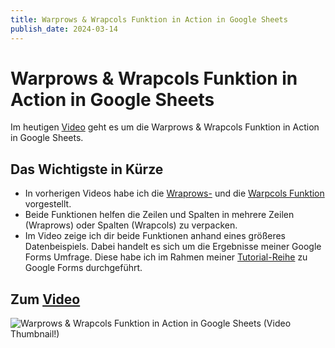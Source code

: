 ```yaml
---
title: Warprows & Wrapcols Funktion in Action in Google Sheets
publish_date: 2024-03-14
---
```


# Warprows & Wrapcols Funktion in Action in Google Sheets

Im heutigen [Video](https://youtu.be/9s_S-IcG6ec) geht es um die Warprows & Wrapcols Funktion in Action in Google Sheets. 

## Das Wichtigste in Kürze

- In vorherigen Videos habe ich die [Wraprows-](https://youtu.be/eH9XvhhdHbM) und die [Warpcols Funktion](https://youtu.be/Psb_J8g7IbI) vorgestellt.
- Beide Funktionen helfen die Zeilen und Spalten in mehrere Zeilen (Wraprows) oder Spalten (Wrapcols) zu verpacken.
- Im Video zeige ich dir beide Funktionen anhand eines größeres Datenbeispiels. Dabei handelt es sich um die Ergebnisse meiner Google Forms Umfrage. Diese habe ich im Rahmen meiner [Tutorial-Reihe](https://www.youtube.com/playlist?list=PLIwquKwgy9HbeZy1lzPflrv0iUwTd5ao_) zu Google Forms durchgeführt.

## Zum [Video](https://youtu.be/9s_S-IcG6ec)

![Warprows & Wrapcols Funktion in Action in Google Sheets (Video Thumbnail!)](../../thumbnails/Fertig560.jpg "Warprows & Wrapcols Funktion in Action in Google Sheets (Video Thumbnail!)")